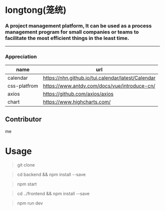 # longtong(笼统)

### A project management platform, It can be used as a process management program for small companies or teams to facilitate the most efficient things in the least time.

<hr/>

### Appreciation

|name|url|
|---|---|
|calendar|https://nhn.github.io/tui.calendar/latest/Calendar|
|css-platfrom|https://www.antdv.com/docs/vue/introduce-cn/|
|axios|https://github.com/axios/axios|
|chart|https://www.highcharts.com/|

## Contributor

me

# Usage

> git clone 

> cd backend && npm install --save

> npm start

> cd ../frontend && npm install --save

> npm run dev

